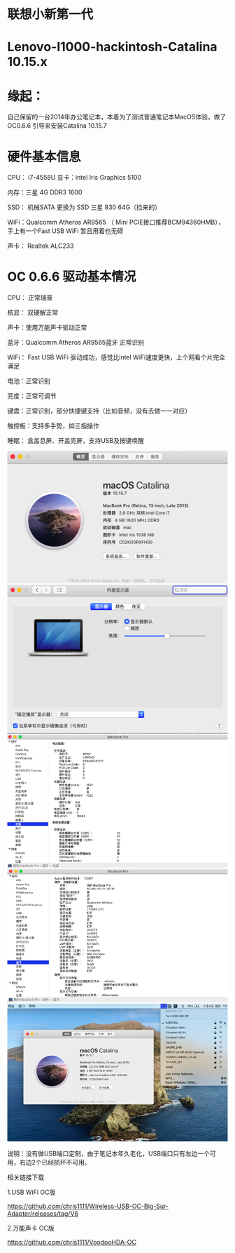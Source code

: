
# 联想小新第一代 

# Lenovo-I1000-hackintosh-Catalina 10.15.x  

# 缘起：
自己保留的一台2014年办公笔记本，本着为了测试普通笔记本MacOS体验，做了OC0.6.6 引导来安装Catalina 10.15.7

# 硬件基本信息

CPU： i7-4558U
显卡：intel Iris Graphics 5100

内存：三星 4G DDR3 1600

SSD： 机械SATA 更换为 SSD 三星 830 64G（捡来的）

WiFi：Qualcomm  Atheros AR9565 （ Mini PCIE接口推荐BCM94360HMB），手上有一个Fast USB WiFi 暂且用着也无碍

声卡： Realtek ALC233


# OC 0.6.6 驱动基本情况

CPU： 正常瑞普

核显： 双硬解正常

声卡：使用万能声卡驱动正常

蓝牙：Qualcomm  Atheros AR9565蓝牙 正常识别

WiFi： Fast USB WiFi 驱动成功，感觉比intel WiFi速度更快，上个网看个片完全满足

电池：正常识别

亮度：正常可调节

键盘：正常识别，部分快捷键支持（比如音频，没有去做一一对应）

触控板：支持多手势，如三指操作

睡眠： 盒盖息屏、开盖亮屏，支持USB及按键唤醒

![](https://github.com/Xmingbai/Lenovo-I1000-hackintosh-Catalina/blob/main/%E5%85%B3%E4%BA%8E%E6%9C%AC%E6%9C%BA.png)
![](https://github.com/Xmingbai/Lenovo-I1000-hackintosh-Catalina/blob/main/%E6%98%BE%E7%A4%BA%E5%99%A8.png)
![](https://github.com/Xmingbai/Lenovo-I1000-hackintosh-Catalina/blob/main/%E7%94%B5%E6%B1%A0.png)
![](https://github.com/Xmingbai/Lenovo-I1000-hackintosh-Catalina/blob/main/%E8%93%9D%E7%89%99.png)
![](https://github.com/Xmingbai/Lenovo-I1000-hackintosh-Catalina/blob/main/USB%20WiFi.png)



说明：没有做USB端口定制，由于笔记本年久老化，USB端口只有左边一个可用，右边2个已经损坏不可用。

相关链接下载

1.USB WiFi OC版

https://github.com/chris1111/Wireless-USB-OC-Big-Sur-Adapter/releases/tag/V6

2.万能声卡 OC版

https://github.com/chris1111/VoodooHDA-OC

